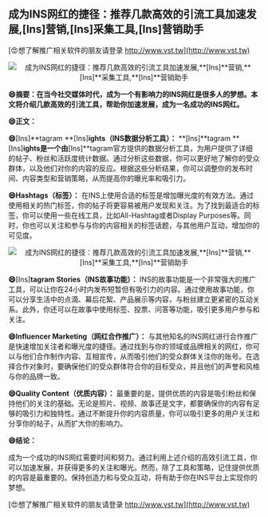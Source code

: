 ## **成为INS网红的捷径：推荐几款高效的引流工具加速发展,**[Ins]**营销,**[Ins]**采集工具,**[Ins]**营销助手**

[😍想了解推广相关软件的朋友请登录 http://www.vst.tw](http://www.vst.tw)

 <center><img src="https://vst.tw/MP4/tuiguang/png/4.png" alt="成为INS网红的捷径：推荐几款高效的引流工具加速发展,**[Ins]**营销,**[Ins]**采集工具,**[Ins]**营销助手"></center>

**😄摘要：在当今社交媒体时代，成为一个有影响力的INS网红是很多人的梦想。本文将介绍几款高效的引流工具，帮助你加速发展，成为一名成功的INS网红。**

**😄正文：**

**😄**[Ins]**tagram **[Ins]**ights（INS数据分析工具）：**
**[Ins]**tagram **[Ins]**ights是一个由**[Ins]**tagram官方提供的数据分析工具，为用户提供了详细的帖子、粉丝和活跃度统计数据。通过分析这些数据，你可以更好地了解你的受众群体，以及他们对你的内容的反应。根据这些分析结果，你可以调整你的发布时间、内容类型和营销策略，从而提高你的曝光率和吸引力。

**😄Hashtags（标签）：**
在INS上使用合适的标签是增加曝光度的有效方法。通过使用相关的热门标签，你的帖子将更容易被用户发现和关注。为了找到最适合的标签，你可以使用一些在线工具，比如All-Hashtag或者Display Purposes等。同时，你也可以关注和参与与你的内容相关的标签话题，与其他用户互动，增加你的可见度。

 <center><img src="https://vst.tw/MP4/tuiguang/png/0.png" alt="成为INS网红的捷径：推荐几款高效的引流工具加速发展,**[Ins]**营销,**[Ins]**采集工具,**[Ins]**营销助手"></center>

**😄**[Ins]**tagram Stories（INS故事功能）：**
INS的故事功能是一个非常强大的推广工具，可以让你在24小时内发布短暂但有吸引力的内容。通过使用故事功能，你可以分享生活中的点滴、幕后花絮、产品展示等内容，与粉丝建立更紧密的互动关系。此外，你还可以在故事中使用标签、投票、问答等功能，吸引更多用户参与和关注。

**😄Influencer Marketing（网红合作推广）：**
与其他知名的INS网红进行合作推广是快速增加关注者和曝光度的捷径。通过找到与你的领域或品牌相关的网红，你可以与他们合作制作内容、互相宣传，从而吸引他们的受众群体关注你的账号。在选择合作对象时，要确保他们的受众群体符合你的目标受众，并且他们的声誉和风格与你的品牌一致。

**😄Quality Content（优质内容）：**
最重要的是，提供优质的内容是吸引粉丝和保持他们的关注的基础。无论是照片、视频、故事还是文字，都要确保你的内容有足够的吸引力和独特性。通过不断提升你的内容质量，你可以吸引更多的用户关注和分享你的帖子，从而扩大你的影响力。

**😄结论：**

成为一个成功的INS网红需要时间和努力。通过利用上述介绍的高效引流工具，你可以加速发展，并获得更多的关注和曝光。然而，除了工具和策略，记住提供优质的内容是最重要的。保持创造力和与受众互动，将有助于你在INS平台上实现你的梦想。

[😍想了解推广相关软件的朋友请登录 http://www.vst.tw](http://www.vst.tw)



